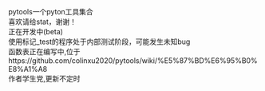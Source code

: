 pytools一个pyton工具集合<br>
喜欢请给stat，谢谢！<br>
正在开发中(beta)<br>
使用标记_test的程序处于内部测试阶段，可能发生未知bug<br>
函数表正在编写中,位于https://github.com/colinxu2020/pytools/wiki/%E5%87%BD%E6%95%B0%E8%A1%A8<br>
作者学生党,更新不定时

